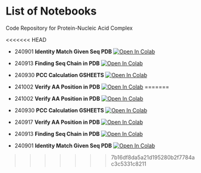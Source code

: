 # List of Notebooks
Code Repository for Protein-Nucleic Acid Complex

<<<<<<< HEAD
- 240901 **Identity Match Given Seq PDB** <a href="https://colab.research.google.com/github/paulshamrat/PNA/blob/main/240901-identity-match-given-seq-pdb.ipynb" target="_blank"><img src="https://colab.research.google.com/assets/colab-badge.svg" alt="Open In Colab"></a>

- 240913 **Finding Seq Chain in PDB** <a href="https://colab.research.google.com/github/paulshamrat/PNA/blob/main/240913-finding-seq-chain-in-pdb.ipynb" target="_blank"><img src="https://colab.research.google.com/assets/colab-badge.svg" alt="Open In Colab"></a>

- 240930 **PCC Calculation GSHEETS** <a href="https://colab.research.google.com/github/paulshamrat/PNA/blob/main/240930-PCC-CALCULATION-GSHEETS.IPYNB" target="_blank"><img src="https://colab.research.google.com/assets/colab-badge.svg" alt="Open In Colab"></a>

- 241002 **Verify AA Position in PDB** <a href="https://colab.research.google.com/github/paulshamrat/PNA/blob/main/241002-VERIFY-AA-POSITION-IN-PDB.IPYNB" target="_blank"><img src="https://colab.research.google.com/assets/colab-badge.svg" alt="Open In Colab"></a>
=======
- 241002 **Verify AA Position in PDB** <a href="https://colab.research.google.com/github/paulshamrat/PNA/blob/main/241002-VERIFY-AA-POSITION-IN-PDB.IPYNB" target="_blank"><img src="https://colab.research.google.com/assets/colab-badge.svg" alt="Open In Colab"></a>

- 240930 **PCC Calculation GSHEETS** <a href="https://colab.research.google.com/github/paulshamrat/PNA/blob/main/240930-PCC-CALCULATION-GSHEETS.IPYNB" target="_blank"><img src="https://colab.research.google.com/assets/colab-badge.svg" alt="Open In Colab"></a>

- 240917 **Verify AA Position in PDB** <a href="https://colab.research.google.com/github/paulshamrat/PNA/blob/main/240917-VERIFY-AA-POSITION-IN-PDB.IPYNB" target="_blank"><img src="https://colab.research.google.com/assets/colab-badge.svg" alt="Open In Colab"></a>

- 240913 **Finding Seq Chain in PDB** <a href="https://colab.research.google.com/github/paulshamrat/PNA/blob/main/240913-finding-seq-chain-in-pdb.ipynb" target="_blank"><img src="https://colab.research.google.com/assets/colab-badge.svg" alt="Open In Colab"></a>

- 240901 **Identity Match Given Seq PDB** <a href="https://colab.research.google.com/github/paulshamrat/PNA/blob/main/240901-identity-match-given-seq-pdb.ipynb" target="_blank"><img src="https://colab.research.google.com/assets/colab-badge.svg" alt="Open In Colab"></a>
>>>>>>> 7b16df8da5a21d195280b2f7784ac3c5331c8211
